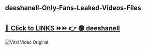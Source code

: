 
 ## deeshanell-Only-Fans-Leaked-Videos-Files

# <h2><a href="https://mediaupload.pro?deeshanell">🔗 Click to LINKS ⏩⏩ 👉 🟢 deeshanell </a></h2>

<a href="https://mediaupload.pro?deeshanell" rel="nofollow" data-target="animated-image.originalLink"><img src="https://i.ibb.co.com/xMMVF88/686577567.gif" alt="Viral Video Original" style="max-width: 100%; display: inline-block;" data-target="animated-image.originalImage"></a>